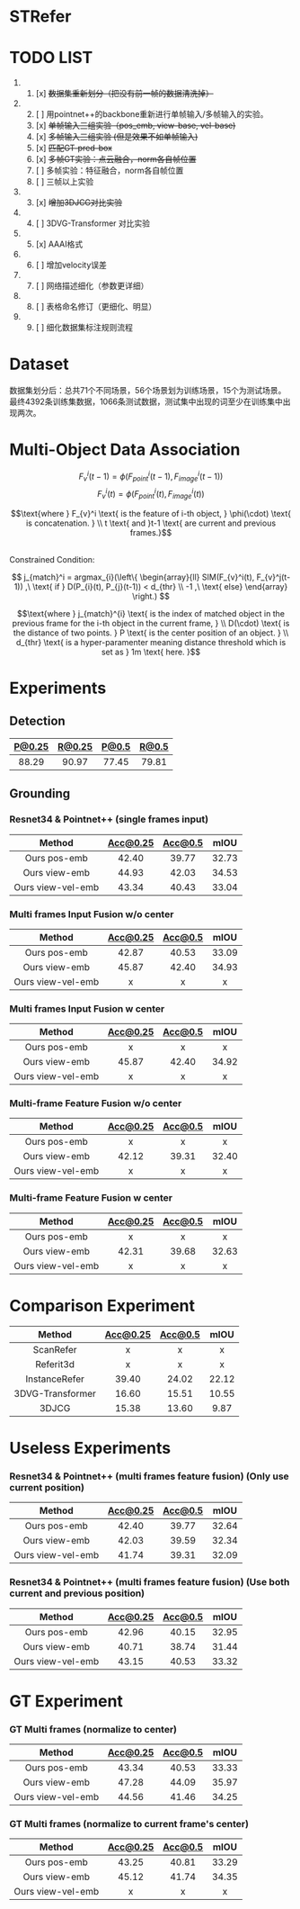 # STRefer

# TODO LIST

1. 1. [x] ~~数据集重新划分（把没有前一帧的数据清洗掉）~~
   
2. 2. [ ] 用pointnet++的backbone重新进行单帧输入/多帧输入的实验。
   1. [x] ~~单帧输入三组实验（pos_emb, view-base, vel-base)~~
   2. [x] ~~多帧输入三组实验 (但是效果不如单帧输入)~~
   3. [x] ~~匹配GT-pred-box~~
   4. [x] ~~多帧GT实验：点云融合，norm各自帧位置~~
   5. [ ] 多帧实验：特征融合，norm各自帧位置
   6. [ ] 三帧以上实验
3. 3. [x] ~~增加3DJCG对比实验~~
4. 4. [ ] 3DVG-Transformer 对比实验
5. 5. [x] AAAI格式
6. 6. [ ] 增加velocity误差
7. 7. [ ] 网络描述细化（参数更详细）
8. 8. [ ] 表格命名修订（更细化、明显）
9. 9. [ ] 细化数据集标注规则流程

# Dataset
数据集划分后：总共71个不同场景，56个场景划为训练场景，15个为测试场景。最终4392条训练集数据，1066条测试数据，测试集中出现的词至少在训练集中出现两次。


# Multi-Object Data Association
$$ F_{v}^i(t-1) = \phi(F_{point}^i(t-1), F_{image}^i(t-1)) $$ 
$$ F_{v}^i(t) = \phi(F_{point}^i(t), F_{image}^i(t)) $$

$$\text{where } F_{v}^i \text{ is the feature of i-th object, } \phi(\cdot) \text{ is concatenation. } \\
t \text{ and }t-1 \text{ are current and previous frames.}$$

<br>
Constrained Condition:
<br>

$$ j_{match}^i = argmax_{i}(\left\{
                \begin{array}{ll}
                  SIM(F_{v}^i(t), F_{v}^j(t-1)) ,\ \text{ if } D(P_{i}(t), P_{j}(t-1)) < d_{thr} \\
                  -1 ,\ \text{ else}
                \end{array}
              \right.) $$

$$\text{where } j_{match}^{i} \text{ is the index of matched object in the previous frame for the i-th object in the current frame, } \\
D(\cdot) \text{ is the distance of two points. } P \text{ is the center position of an object. } \\
d_{thr} \text{ is a hyper-paramenter meaning distance threshold which is set as } 1m \text{ here. }$$

# Experiments
## Detection
| P@0.25 | R@0.25 | P@0.5 | R@0.5 |
|:------:|:------:|:-----:|:-----:|
| 88.29 | 90.97| 77.45 | 79.81 |

## Grounding
### Resnet34 & Pointnet++ (single frames input)
|       Method      | Acc@0.25 | Acc@0.5 | mIOU  |
|:-----------------:|:--------:|:-------:|:-----:|
| Ours pos-emb      |   42.40  |  39.77  | 32.73 | 
| Ours view-emb     |   44.93  |  42.03  | 34.53 | 
| Ours view-vel-emb |   43.34  |  40.43  | 33.04 | 

### Multi frames Input Fusion w/o center
|       Method      | Acc@0.25 | Acc@0.5 | mIOU  |
|:-----------------:|:--------:|:-------:|:-----:|
| Ours pos-emb      |   42.87  |  40.53  | 33.09 | 
| Ours view-emb     |   45.87  |  42.40  | 34.93 | 
| Ours view-vel-emb |   x  |  x  |  x  | 

### Multi frames Input Fusion w center
|       Method      | Acc@0.25 | Acc@0.5 | mIOU  |
|:-----------------:|:--------:|:-------:|:-----:|
| Ours pos-emb      |   x  |  x  |  x  | 
| Ours view-emb     |   45.87  |  42.40  |  34.92  | 
| Ours view-vel-emb |   x  |  x  |  x  | 

### Multi-frame Feature Fusion w/o center
|       Method      | Acc@0.25 | Acc@0.5 | mIOU  |
|:-----------------:|:--------:|:-------:|:-----:|
| Ours pos-emb      |   x  |  x  |  x  | 
| Ours view-emb     |   42.12  |  39.31  |  32.40  | 
| Ours view-vel-emb |   x  |  x  |  x  | 

### Multi-frame Feature Fusion w center
|       Method      | Acc@0.25 | Acc@0.5 | mIOU  |
|:-----------------:|:--------:|:-------:|:-----:|
| Ours pos-emb      |   x  |  x  |  x  | 
| Ours view-emb     |   42.31  |  39.68  |  32.63  | 
| Ours view-vel-emb |   x  |  x  |  x  | 




# Comparison Experiment
| Method | Acc@0.25 | Acc@0.5 | mIOU |
|:------:|:--------:|:-------:|:----:|
| ScanRefer | x | x | x |
| Referit3d | x | x | x |
| InstanceRefer | 39.40 | 24.02 | 22.12 |
| 3DVG-Transformer | 16.60 | 15.51 | 10.55 |
| 3DJCG | 15.38 | 13.60 | 9.87 |






















# Useless Experiments
### Resnet34 & Pointnet++ (multi frames feature fusion) (Only use current position)
|       Method      | Acc@0.25 | Acc@0.5 | mIOU  |
|:-----------------:|:--------:|:-------:|:-----:|
| Ours pos-emb      |   42.40  |  39.77  | 32.64 | 
| Ours view-emb     |   42.03  |  39.59  | 32.34 | 
| Ours view-vel-emb |   41.74  |  39.31  | 32.09 | 

### Resnet34 & Pointnet++ (multi frames feature fusion) (Use both current and previous position)
|       Method      | Acc@0.25 | Acc@0.5 | mIOU  |
|:-----------------:|:--------:|:-------:|:-----:|
| Ours pos-emb      |   42.96  |  40.15  | 32.95 | 
| Ours view-emb     |   40.71  |  38.74  | 31.44 |
| Ours view-vel-emb |   43.15  |  40.53  | 33.32 |


# GT Experiment
### GT Multi frames (normalize to center)
|       Method      | Acc@0.25 | Acc@0.5 | mIOU  |
|:-----------------:|:--------:|:-------:|:-----:|
| Ours pos-emb      |   43.34  |  40.53  | 33.33 | 
| Ours view-emb     |   47.28  |  44.09  | 35.97 | 
| Ours view-vel-emb |   44.56  |  41.46  | 34.25 | 

### GT Multi frames (normalize to current frame's center)
|       Method      | Acc@0.25 | Acc@0.5 | mIOU  |
|:-----------------:|:--------:|:-------:|:-----:|
| Ours pos-emb      |   43.25  |  40.81  |  33.29  | 
| Ours view-emb     |   45.12  |  41.74  |  34.35  | 
| Ours view-vel-emb |   x  |  x  |  x  | 

